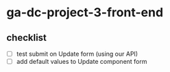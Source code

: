 # ga-dc-project-3-front-end

## checklist

- [ ] test submit on Update form (using our API)
- [ ] add default values to Update component form
